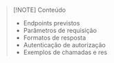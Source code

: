 
> [!NOTE] Conteúdo
> - Endpoints previstos
> - Parâmetros de requisição
> - Formatos de resposta
> - Autenticação de autorização
> - Exemplos de chamadas e res
